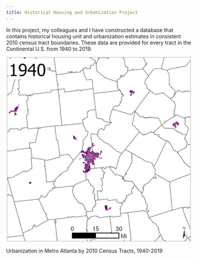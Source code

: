 ```yaml
---
title: Historical Housing and Urbanization Project
---
```


In this project, my colleagues and I have constructed a database that contains historical housing unit and urbanization estimates in consistent 2010 census tract boundaries. These data are provided for every tract in the Continental U.S. from 1940 to 2019.

<p style="text-align: center">
  <img src="/Projects/atl.gif" width="500" title="Urbanization in Metro Atlanta, 1940-2019"/>
  <figcaption>Urbanization in Metro Atlanta by 2010 Census Tracts, 1940-2019</figcaption>
</p>
